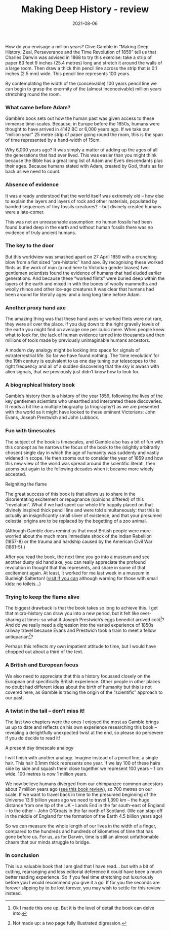﻿---
layout: layouts/bookreview.njk

tags:
  - post
  - review

title: Making Deep History - review
review_book_main_title: Making Deep History
review_book_sub_title: Zeal, Perseverance, and the Time Revolution of 1859
review_book_author: Clive Gamble
review_book_author_surname: Gamble
review_book_image_url: https://res.cloudinary.com/ds2o5ecdw/image/upload/acovers/0198870698.02._SCL_.jpg
review_book_image_small_url: https://res.cloudinary.com/ds2o5ecdw/image/upload/acovers/0198870698.02._SCM_.jpg
review_publication_date: 2021-03-25
review_publisher: Oxford University Press
review_pages: 336
review_ISBN13: 978-0198870692
review_book_tags:
  - [Europe]
  - [Late Modern]
  - [Cultural]
  - []
review_podcasts:
  - 
shopping_links:
  - [https://www.amazon.co.uk/dp/0198870698, Amazon UK, Amazon UK book link]
  - [https://www.amazon.com/dp/0198870698, Amazon US, Amazon US book link]
review_author: Anthony Webb
date: 2021-08-06
review_rating: ★★★☆☆
permalink: '/2021/08/13/making-deep-history/'
review_summary: '<p>A valuable book that will reignite the spark of excitement created by ancient flint tools – and make you appreciate just how much our perception of the past has changed in the last 200 years.</p><p>The density of biographical material can make it feel like an unnecessary slog at times, but perseverance will be rewarded with a deeper understanding of a different age.</p>'
---
How do you envisage a million years? Clive Gamble in “Making Deep History: Zeal, Perseverance and the Time Revolution of 1859” tell us that Charles Darwin was advised in 1868 to try this exercise: take a strip of paper 83 feet 9 inches (25.4 metres) long and stretch it around the walls of a large room. Then draw a thick thin pencil line across the strip that is 0.1 inches (2.5 mm) wide. This pencil line represents 100 years.

By contemplating the width of the (conceivable) 100 years pencil line we can begin to grasp the enormity of the (almost inconceivable) million years stretching round the room.

### What came before Adam?

Gamble’s book sets out how the human past was given access to these immense time-scales. Because, in Europe before the 1850s, humans were thought to have arrived in 4142 BC or 6,000 years ago. If we take our “million year” 25 metre strip of paper going round the room, this is the span of time represented by a hand-width of 15cm.

Why 6,000 years ago? It was simply a matter of adding up the ages of all the generations that had ever lived. This was easier than you might think because the Bible has a great long list of Adam and Eve’s descendants plus their ages. Because humans stated with Adam, created by God, that’s as far back as we need to count.

### Absence of evidence

It was already understood that the world itself was extremely old – how else to explain the layers and layers of rock and other materials, populated by banded sequences of tiny fossils creatures? – but divinely created humans were a late-comer.

This was not an unreasonable assumption: no human fossils had been found buried deep in the earth and without human fossils there was no evidence of truly ancient humans.

### The key to the door

But this worldview was smashed apart on 27 April 1859 with a crunching blow from a fist sized “pre-historic” hand axe. By recognising these worked flints as the work of man (a nod here to Victorian gender biases) two gentlemen scientists found the evidence of humans that had eluded earlier generations. And because these “worked flints” were buried deep within the layers of the earth and mixed in with the bones of woolly mammoths and woolly rhinos and other ice-age creatures it was clear that humans had been around for literally ages: and a long long time before Adam.

### Another proxy hand axe

The amazing thing was that these hand axes or worked flints were not rare, they were all over the place. If you dug down to the right gravelly levels of the earth you might find on average one per cubic mere. When people knew what to look for, the lack of human evidence turned into thousands and then millions of tools made by previously unimaginable humans ancestors.

A modern day analogy might be looking into space for signals of extraterrestrial life. So far we have found nothing. The ‘time revolution’ for the 19th century is equivalent to us one day tuning our telescopes to the right frequency and all of a sudden discovering that the sky is awash with alien signals, that we previously just didn’t know how to look for.

### A biographical history book

Gamble’s history then is a history of the year 1859, following the lives of the key gentlemen scientists who unearthed and interpreted these discoveries. It reads a bit like a multiple biography (a triography?) as we are presented with the world as it might have looked to these eminent Victorians: John Evans, Joseph Prestwich and John Lubbock.

### Fun with timescales

The subject of the book is timescales, and Gamble also has a bit of fun with this concept as he narrows the focus of the book to the (slightly arbitrarily chosen) single day in which the age of humanity was suddenly and vastly widened in scope. He then zooms out to consider the year of 1859 and how this new view of the world was spread around the scientific literati, then zooms out again to the following decades when it became more widely accepted.

Reigniting the flame

The great success of this book is that allows us to share in the disorientating excitement or repugnance (opinions differed) of this “revelation”. What if we had spent our whole life happily placed on that divinely inspired thick pencil line and were told simultaneously: that this is actually an insignificantly small sliver of existence, and that your presumed celestial origins are to be replaced by the begetting of a zoo animal.

(Although Gamble does remind us that most British people were more worried about the much more immediate shock of the Indian Rebellion (1857-8) or the trauma and hardship caused by the American Civil War (1861-5).)

After you read the book, the next time you go into a museum and see another dusty old hand axe, you can really appreciate the profound revolution in thought that this represents, and share in some of that excitement again. At least, it worked for me last week in a museum in Budleigh Salterton! ([visit if you can](https://www.fairlynchmuseum.uk/) although warning for those with small kids: no toilets…)

### Trying to keep the flame alive

The biggest drawback is that the book takes so long to achieve this. I get that micro-history can draw you into a new period, but it felt like over-sharing at times: so what if Joseph Prestwich’s eggs benedict arrived cold[^1]? And do we really need a digression into the varied experience of 1850s railway travel because Evans and Prestwich took a train to meet a fellow antiquarian[^2]?

Perhaps this reflects my own impatient attitude to time, but I would have chopped out about a third of the text.

### A British and European focus

We also need to appreciate that this a history focussed closely on the European and specifically British experience. Other people in other places no doubt had different ideas about the birth of humanity but this is not covered here, as Gamble is tracing the origin of the “scientific” approach to our past.

### A twist in the tail – don’t miss it!

The last two chapters were the ones I enjoyed the most as Gamble brings us up to date and reflects on his own experience researching this book – revealing a delightfully unexpected twist at the end, so please do persevere if you do decide to read it!

A present day timescale analogy

I will finish with another analogy. Imagine instead of a pencil line, a single hair. This hair 0.1mm thick represents one year. If we lay 100 of these hairs side by side and squash them close together we represent 100 years – 1 cm wide. 100 metres is now 1 million years.

We now believe humans diverged from our chimpanzee common ancestors about 7 million years ago ([see this book review](https://popularhistorybooks.com/2021/05/26/a-story-of-us/)), so 700 metres on our scale. If we want to travel back in time to the presumed beginning of the Universe 13.9 billion years ago we need to travel 1,390 km – the huge distance from one tip of the UK – Lands End in the far south-east of England – to the other – John O’Groats in the far north of Scotland. (We can stop-off in the middle of England for the formation of the Earth 4.5 billion years ago)

So we can measure the whole length of our lives in the width of a finger, compared to the hundreds and hundreds of kilometres of time that has gone before us. For us, as for Darwin, time is still an almost unfathomable chasm that our minds struggle to bridge.

### In conclusion

This is a valuable book that I am glad that I have read… but with a bit of cutting, rearranging and less editorial deference it could have been a much better reading experience. So if you feel time stretching out luxuriously before you I would recommend you give it a go. If for you the seconds are forever slipping by to be lost forever, you may wish to settle for this review instead.

[^1]: Ok I made this one up. But it is the level of detail the book can delve into.

[^2]: Not made up: a two page fully illustrated digression.